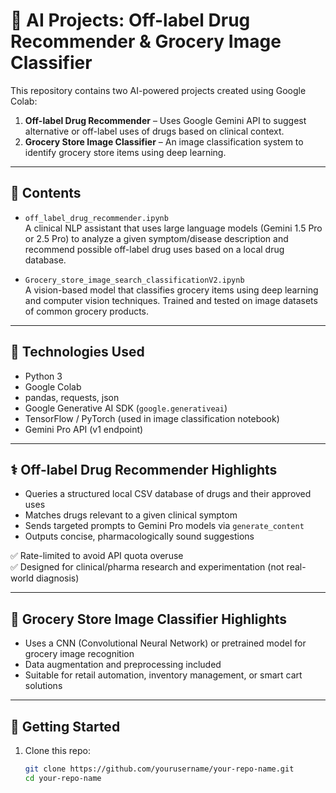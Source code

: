 # 🧠 AI Projects: Off-label Drug Recommender & Grocery Image Classifier

This repository contains two AI-powered projects created using Google Colab:

1. **Off-label Drug Recommender** – Uses Google Gemini API to suggest alternative or off-label uses of drugs based on clinical context.
2. **Grocery Store Image Classifier** – An image classification system to identify grocery store items using deep learning.

---

## 📁 Contents

- `off_label_drug_recommender.ipynb`  
  A clinical NLP assistant that uses large language models (Gemini 1.5 Pro or 2.5 Pro) to analyze a given symptom/disease description and recommend possible off-label drug uses based on a local drug database.

- `Grocery_store_image_search_classificationV2.ipynb`  
  A vision-based model that classifies grocery items using deep learning and computer vision techniques. Trained and tested on image datasets of common grocery products.

---

## 🧪 Technologies Used

- Python 3
- Google Colab
- pandas, requests, json
- Google Generative AI SDK (`google.generativeai`)
- TensorFlow / PyTorch (used in image classification notebook)
- Gemini Pro API (v1 endpoint)

---

## ⚕️ Off-label Drug Recommender Highlights

- Queries a structured local CSV database of drugs and their approved uses
- Matches drugs relevant to a given clinical symptom
- Sends targeted prompts to Gemini Pro models via `generate_content`
- Outputs concise, pharmacologically sound suggestions

✅ Rate-limited to avoid API quota overuse  
✅ Designed for clinical/pharma research and experimentation (not real-world diagnosis)

---

## 🛒 Grocery Store Image Classifier Highlights

- Uses a CNN (Convolutional Neural Network) or pretrained model for grocery image recognition
- Data augmentation and preprocessing included
- Suitable for retail automation, inventory management, or smart cart solutions

---

## 🚀 Getting Started

1. Clone this repo:
   ```bash
   git clone https://github.com/yourusername/your-repo-name.git
   cd your-repo-name
